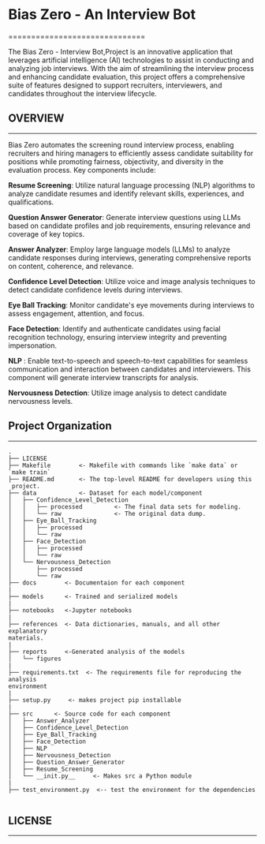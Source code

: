 # Bias Zero - An Interview Bot
==============================

The Bias Zero - Interview Bot,Project is an innovative application that 
leverages artificial intelligence (AI) technologies to assist in conducting 
and analyzing job interviews. With the aim of streamlining the interview 
process and enhancing candidate evaluation, this project offers a 
comprehensive suite of features designed to support recruiters, 
interviewers, and candidates throughout the interview lifecycle.


## OVERVIEW
------------

Bias Zero automates the screening round interview process, enabling 
recruiters and hiring managers to efficiently assess candidate suitability 
for positions while promoting fairness, objectivity, and diversity in the 
evaluation process. Key components include:

**Resume Screening**: Utilize natural language processing (NLP) algorithms to 
analyze candidate resumes and identify relevant skills, experiences, 
and qualifications.

**Question Answer Generator**: Generate interview questions using LLMs based on candidate profiles and job requirements, ensuring relevance and coverage of key topics.

**Answer Analyzer**: Employ large language models (LLMs) to analyze candidate 
responses during interviews, generating comprehensive reports on content, 
coherence, and relevance.

**Confidence Level Detection**: Utilize voice and image analysis techniques to detect candidate confidence levels during interviews.

**Eye Ball Tracking**: Monitor candidate's eye movements during interviews to 
assess engagement, attention, and focus.

**Face Detection**: Identify and authenticate candidates using facial 
recognition technology, ensuring interview integrity and preventing 
impersonation.

**NLP** : Enable text-to-speech and speech-to-text capabilities for seamless 
communication and interaction between candidates and interviewers. This
component will generate interview transcripts for analysis.

**Nervousness Detection**: Utilize image analysis to detect candidate 
nervousness levels.


## Project Organization

------------
```
.
├── LICENSE
├── Makefile        <- Makefile with commands like `make data` or `make train`
├── README.md       <- The top-level README for developers using this 
 project.
├── data            <- Dataset for each model/component
│   ├── Confidence_Level_Detection
│   │   ├── processed         <- The final data sets for modeling.
│   │   └── raw               <- The original data dump.
│   ├── Eye_Ball_Tracking
│   │   ├── processed         
│   │   └── raw               
│   ├── Face_Detection
│   │   ├── processed
│   │   └── raw
│   └── Nervousness_Detection
│       ├── processed
│       └── raw
├── docs        <- Documentaion for each component
|
├── models      <- Trained and serialized models
|
├── notebooks   <-Jupyter notebooks
|
├── references  <- Data dictionaries, manuals, and all other explanatory 
materials.
|
├── reports     <-Generated analysis of the models
│   └── figures
|
├── requirements.txt  <- The requirements file for reproducing the analysis 
environment
|
├── setup.py     <- makes project pip installable
|
├── src      <- Source code for each component
│   ├── Answer_Analyzer
│   ├── Confidence_Level_Detection
│   ├── Eye_Ball_Tracking
│   ├── Face_Detection
│   ├── NLP
│   ├── Nervousness_Detection
│   ├── Question_Answer_Generator
│   ├── Resume_Screening
│   └── __init.py__     <- Makes src a Python module
|
├── test_environment.py  <-- test the environment for the dependencies


```
## LICENSE
------------

